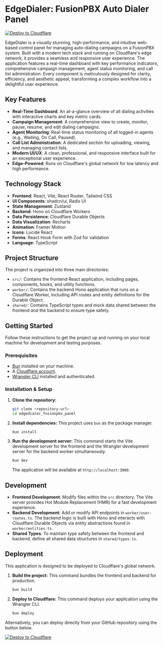# EdgeDialer: FusionPBX Auto Dialer Panel

[![Deploy to Cloudflare](https://deploy.workers.cloudflare.com/button)](https://deploy.workers.cloudflare.com/?url=https://github.com/supremazx/generated-app-20251001-212214)

EdgeDialer is a visually stunning, high-performance, and intuitive web-based control panel for managing auto-dialing campaigns on a FusionPBX system. Built with a modern tech stack and running on Cloudflare's edge network, it provides a seamless and responsive user experience. The application features a real-time dashboard with key performance indicators, comprehensive campaign management, agent status monitoring, and call list administration. Every component is meticulously designed for clarity, efficiency, and aesthetic appeal, transforming a complex workflow into a delightful user experience.

## Key Features

-   **Real-Time Dashboard**: An at-a-glance overview of all dialing activities with interactive charts and key metric cards.
-   **Campaign Management**: A comprehensive view to create, monitor, pause, resume, and edit dialing campaigns.
-   **Agent Monitoring**: Real-time status monitoring of all logged-in agents (e.g., Waiting, On Call, Paused).
-   **Call List Administration**: A dedicated section for uploading, viewing, and managing contact lists.
-   **Modern UI/UX**: A clean, professional, and responsive interface built for an exceptional user experience.
-   **Edge-Powered**: Runs on Cloudflare's global network for low latency and high performance.

## Technology Stack

-   **Frontend**: React, Vite, React Router, Tailwind CSS
-   **UI Components**: shadcn/ui, Radix UI
-   **State Management**: Zustand
-   **Backend**: Hono on Cloudflare Workers
-   **Data Persistence**: Cloudflare Durable Objects
-   **Data Visualization**: Recharts
-   **Animation**: Framer Motion
-   **Icons**: Lucide React
-   **Forms**: React Hook Form with Zod for validation
-   **Language**: TypeScript

## Project Structure

The project is organized into three main directories:

-   `src/`: Contains the frontend React application, including pages, components, hooks, and utility functions.
-   `worker/`: Contains the backend Hono application that runs on a Cloudflare Worker, including API routes and entity definitions for the Durable Object.
-   `shared/`: Contains TypeScript types and mock data shared between the frontend and the backend to ensure type safety.

## Getting Started

Follow these instructions to get the project up and running on your local machine for development and testing purposes.

### Prerequisites

-   [Bun](https://bun.sh/) installed on your machine.
-   A [Cloudflare account](https://dash.cloudflare.com/sign-up).
-   [Wrangler CLI](https://developers.cloudflare.com/workers/wrangler/install-and-update/) installed and authenticated.

### Installation & Setup

1.  **Clone the repository:**
    ```bash
    git clone <repository-url>
    cd edgedialer_fusionpbx_panel
    ```

2.  **Install dependencies:**
    This project uses `bun` as the package manager.
    ```bash
    bun install
    ```

3.  **Run the development server:**
    This command starts the Vite development server for the frontend and the Wrangler development server for the backend worker simultaneously.
    ```bash
    bun dev
    ```
    The application will be available at `http://localhost:3000`.

## Development

-   **Frontend Development**: Modify files within the `src` directory. The Vite server provides Hot Module Replacement (HMR) for a fast development experience.
-   **Backend Development**: Add or modify API endpoints in `worker/user-routes.ts`. The backend logic is built with Hono and interacts with Cloudflare Durable Objects via entity abstractions found in `worker/entities.ts`.
-   **Shared Types**: To maintain type safety between the frontend and backend, define all shared data structures in `shared/types.ts`.

## Deployment

This application is designed to be deployed to Cloudflare's global network.

1.  **Build the project:**
    This command bundles the frontend and backend for production.
    ```bash
    bun build
    ```

2.  **Deploy to Cloudflare:**
    This command deploys your application using the Wrangler CLI.
    ```bash
    bun deploy
    ```

Alternatively, you can deploy directly from your GitHub repository using the button below.

[![Deploy to Cloudflare](https://deploy.workers.cloudflare.com/button)](https://deploy.workers.cloudflare.com/?url=https://github.com/supremazx/generated-app-20251001-212214)